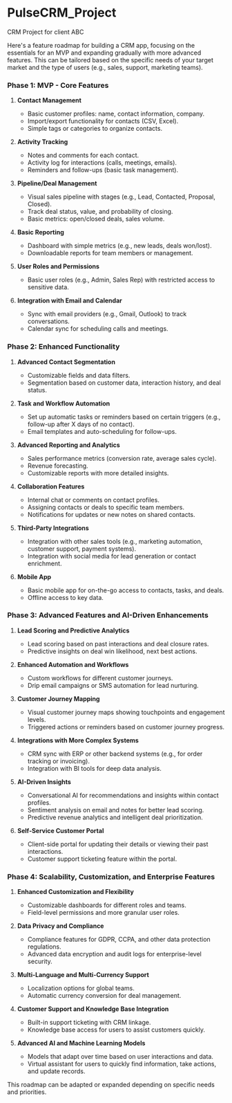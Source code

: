 # PulseCRM_Project
CRM Project for client ABC


Here's a feature roadmap for building a CRM app, focusing on the essentials for an MVP and expanding gradually with more advanced features. This can be tailored based on the specific needs of your target market and the type of users (e.g., sales, support, marketing teams).

### Phase 1: MVP - Core Features

1. **Contact Management**  
   - Basic customer profiles: name, contact information, company.
   - Import/export functionality for contacts (CSV, Excel).
   - Simple tags or categories to organize contacts.

2. **Activity Tracking**  
   - Notes and comments for each contact.
   - Activity log for interactions (calls, meetings, emails).
   - Reminders and follow-ups (basic task management).

3. **Pipeline/Deal Management**  
   - Visual sales pipeline with stages (e.g., Lead, Contacted, Proposal, Closed).
   - Track deal status, value, and probability of closing.
   - Basic metrics: open/closed deals, sales volume.

4. **Basic Reporting**  
   - Dashboard with simple metrics (e.g., new leads, deals won/lost).
   - Downloadable reports for team members or management.

5. **User Roles and Permissions**  
   - Basic user roles (e.g., Admin, Sales Rep) with restricted access to sensitive data.

6. **Integration with Email and Calendar**  
   - Sync with email providers (e.g., Gmail, Outlook) to track conversations.
   - Calendar sync for scheduling calls and meetings.

### Phase 2: Enhanced Functionality

1. **Advanced Contact Segmentation**  
   - Customizable fields and data filters.
   - Segmentation based on customer data, interaction history, and deal status.

2. **Task and Workflow Automation**  
   - Set up automatic tasks or reminders based on certain triggers (e.g., follow-up after X days of no contact).
   - Email templates and auto-scheduling for follow-ups.

3. **Advanced Reporting and Analytics**  
   - Sales performance metrics (conversion rate, average sales cycle).
   - Revenue forecasting.
   - Customizable reports with more detailed insights.

4. **Collaboration Features**  
   - Internal chat or comments on contact profiles.
   - Assigning contacts or deals to specific team members.
   - Notifications for updates or new notes on shared contacts.

5. **Third-Party Integrations**  
   - Integration with other sales tools (e.g., marketing automation, customer support, payment systems).
   - Integration with social media for lead generation or contact enrichment.

6. **Mobile App**  
   - Basic mobile app for on-the-go access to contacts, tasks, and deals.
   - Offline access to key data.

### Phase 3: Advanced Features and AI-Driven Enhancements

1. **Lead Scoring and Predictive Analytics**  
   - Lead scoring based on past interactions and deal closure rates.
   - Predictive insights on deal win likelihood, next best actions.

2. **Enhanced Automation and Workflows**  
   - Custom workflows for different customer journeys.
   - Drip email campaigns or SMS automation for lead nurturing.

3. **Customer Journey Mapping**  
   - Visual customer journey maps showing touchpoints and engagement levels.
   - Triggered actions or reminders based on customer journey progress.

4. **Integrations with More Complex Systems**  
   - CRM sync with ERP or other backend systems (e.g., for order tracking or invoicing).
   - Integration with BI tools for deep data analysis.

5. **AI-Driven Insights**  
   - Conversational AI for recommendations and insights within contact profiles.
   - Sentiment analysis on email and notes for better lead scoring.
   - Predictive revenue analytics and intelligent deal prioritization.

6. **Self-Service Customer Portal**  
   - Client-side portal for updating their details or viewing their past interactions.
   - Customer support ticketing feature within the portal.

### Phase 4: Scalability, Customization, and Enterprise Features

1. **Enhanced Customization and Flexibility**  
   - Customizable dashboards for different roles and teams.
   - Field-level permissions and more granular user roles.

2. **Data Privacy and Compliance**  
   - Compliance features for GDPR, CCPA, and other data protection regulations.
   - Advanced data encryption and audit logs for enterprise-level security.

3. **Multi-Language and Multi-Currency Support**  
   - Localization options for global teams.
   - Automatic currency conversion for deal management.

4. **Customer Support and Knowledge Base Integration**  
   - Built-in support ticketing with CRM linkage.
   - Knowledge base access for users to assist customers quickly.

5. **Advanced AI and Machine Learning Models**  
   - Models that adapt over time based on user interactions and data.
   - Virtual assistant for users to quickly find information, take actions, and update records.

This roadmap can be adapted or expanded depending on specific needs and priorities.
